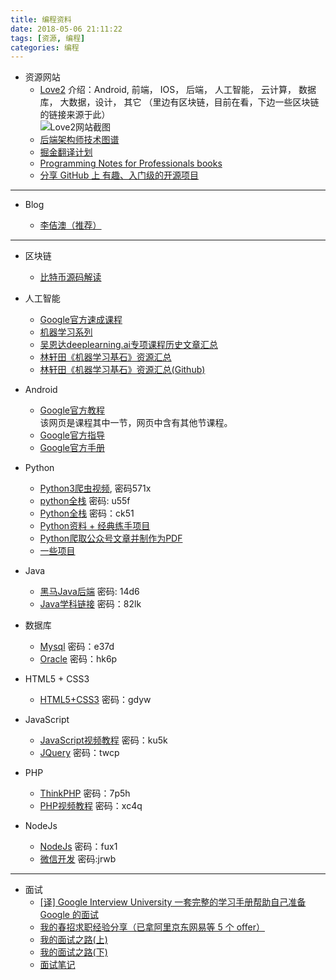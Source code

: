 ```yaml
---
title: 编程资料
date: 2018-05-06 21:11:22
tags: [资源, 编程]
categories: 编程
---
```

* 资源网站
  * [Love2](https://love2.io/)
    介绍：Android, 前端， IOS， 后端， 人工智能， 云计算， 数据库， 大数据，设计， 其它
    （里边有区块链，目前在看，下边一些区块链的链接来源于此）<br>
    ![Love2网站截图](http://cmhblog.cfzhao.com/Love2.png)<br>
  * [后端架构师技术图谱](https://github.com/xingshaocheng/architect-awesome/blob/master/README.md#%E4%BA%8C%E5%8F%89%E6%A0%91)
  * [掘金翻译计划](https://github.com/xitu/gold-miner)
  * [Programming Notes for Professionals books](https://goalkicker.com/)
  * [分享 GitHub 上 有趣、入门级的开源项目](https://hellogithub.com/)<!--more-->


<hr>

* Blog

  * [李佶澳（推荐）](https://www.lijiaocn.com/)

    

<hr>

* 区块链
  * [比特币源码解读](https://www.jianshu.com/u/30081a05cf95)



* 人工智能
  * [Google官方速成课程](https://developers.google.cn/machine-learning/crash-course/)
  * [机器学习系列](https://morvanzhou.github.io/tutorials/machine-learning/ )
  * [吴恩达deeplearning.ai专项课程历史文章汇总](https://mp.weixin.qq.com/s/WOGZK6zK796mHR2ERAUcHQ)
  * [林轩田《机器学习基石》资源汇总](https://mp.weixin.qq.com/s/O10hgqlYD5ysYWWYcm2UcQ)
  * [林轩田《机器学习基石》资源汇总(Github)](https://github.com/RedstoneWill/NTU-HsuanTienLin-MachineLearning)


* Android
  * [Google官方教程](https://cn.udacity.com/course/android-basics-user-interface--ud834)<br>该网页是课程其中一节，网页中含有其他节课程。
  * [Google官方指导](https://developer.android.com/guide)
  * [Google官方手册](https://developer.android.com/reference/android/widget/TextView)


* Python
  * [Python3爬虫视频](https://pan.baidu.com/s/17TtgOkVrYoooBq8Ee_rLuA#list/path=%2F), 密码571x
  * [python全栈](https://pan.baidu.com/s/1By9nOd-xujthTmdfR3JC3w) 密码: u55f
  * [Python全栈](https://pan.baidu.com/s/1scBXSLdiTs9SBixdkykflw) 密码：ck51
  * [Python资料 + 经典练手项目](https://mp.weixin.qq.com/s/aYQmgPiKXZSnpFCF78C76A)
  * [Python爬取公众号文章并制作为PDF](https://mp.weixin.qq.com/s/2rFbJ-O2BsHbJTTc2Y6DCQ )
  * [一些项目](https://mp.weixin.qq.com/s/U-CofaG27xnVntCkonbXVg)


* Java
  * [黑马Java后端](https://pan.baidu.com/s/1-HNGnhdkzxLXhsKiIXHN8g) 密码: 14d6
  * [Java学科链接](https://pan.baidu.com/s/1DtnDNv1p9ENZETLqIuKytw) 密码：82lk


* 数据库
  * [Mysql](https://pan.baidu.com/s/1kVTdjcr) 密码：e37d
  * [Oracle](https://pan.baidu.com/s/1i6jwpal) 密码：hk6p


* HTML5 + CSS3
  * [HTML5+CSS3](https://pan.baidu.com/s/1cUHz3o) 密码：gdyw


* JavaScript
  * [JavaScript视频教程](https://pan.baidu.com/s/1i6eC5YP) 密码：ku5k
  * [JQuery](https://pan.baidu.com/s/17DbNSnR3q5OGSjdw9tvCEA) 密码：twcp


* PHP
  * [ThinkPHP](https://pan.baidu.com/s/1ggiKvYV) 密码：7p5h
  * [PHP视频教程](https://pan.baidu.com/s/1kWE0qZP) 密码：xc4q


* NodeJs
  * [NodeJs](https://pan.baidu.com/s/1sm509GD) 密码：fux1
  * [微信开发](https://pan.baidu.com/s/15tYBZ2yVz9aPO57LKqt7Mg) 密码:jrwb

  

<hr>

* 面试
  * [[译] Google Interview University 一套完整的学习手册帮助自己准备 Google 的面试](https://github.com/jwasham/coding-interview-university/blob/master/translations/README-cn.md)
  * [我的春招求职经验分享（已拿阿里京东网易等 5 个 offer）](https://juejin.im/post/5ae9bc51518825673e357209)
  * [我的面试之路(上)](https://mp.weixin.qq.com/s?__biz=MzU4MjQ3NzEyNA==&mid=2247483685&idx=1&sn=277079d188a3ef4b5023eddae9d03cbe&chksm=fdb6f50ecac17c18103b5bf2c67df6493fd98465263cb285fc870118ce5f554cec3daf8c2701&scene=21#wechat_redirect)
  * [我的面试之路(下)](https://mp.weixin.qq.com/s/Cgu50L-MOeMwNBg-Sk_t9A)
  * [面试笔记](https://github.com/CyC2018/Interview-Notebook)

